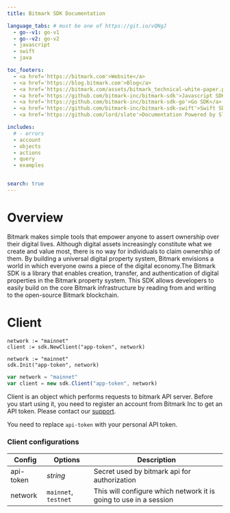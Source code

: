 ```yaml
---
title: Bitmark SDK Documentation

language_tabs: # must be one of https://git.io/vQNgJ
  - go--v1: go-v1
  - go--v2: go-v2
  - javascript
  - swift
  - java

toc_footers:
  - <a href='https://bitmark.com'>Website</a>
  - <a href='https://blog.bitmark.com'>Blog</a>
  - <a href='https://bitmark.com/assets/bitmark_technical-white-paper.pdf'>White Paper</a>
  - <a href='https://github.com/bitmark-inc/bitmark-sdk'>Javascript SDK</a>
  - <a href='https://github.com/bitmark-inc/bitmark-sdk-go'>Go SDK</a>
  - <a href='https://github.com/bitmark-inc/bitmark-sdk-swift'>Swift SDK</a>
  - <a href='https://github.com/lord/slate'>Documentation Powered by Slate</a>

includes:
  # - errors
  - account
  - objects
  - actions
  - query
  - examples


search: true
---
```


# Overview

Bitmark makes simple tools that empower anyone to assert ownership over their digital lives. Although digital assets increasingly constitute what we create and value most, there is no way for individuals to claim ownership of them. By building a universal digital property system, Bitmark envisions a world in which everyone owns a piece of the digital economy.The Bitmark SDK is a library that enables creation, transfer, and authentication of digital properties in the Bitmark property system. This SDK allows developers to easily build on the core Bitmark infrastructure by reading from and writing to the open-source Bitmark blockchain.

# Client

```go--v1
network := "mainnet"
client := sdk.NewClient("app-token", network)
```


```go--v2
network := "mainnet"
sdk.Init("app-token", network)
```

```javascript
var network = "mainnet"
var client = new sdk.Client("app-token", network)
```

Client is an object which performs requests to bitmark API server. Before you start using it, you need to register an account from Bitmark Inc to get an API token. Please contact our [support](mailto:support@bitmark.com).

<aside class="notice">
You need to replace <code>api-token</code> with your personal API token.
</aside>

### Client configurations

Config    | Options                      | Description
--------- | -----------                  | -----------
api-token   | _string_                       | Secret used by bitmark api for authorization
network   | `mainnet`, `testnet` | This will configure which network it is going to use in a session
